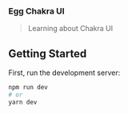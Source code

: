 ### Egg Chakra UI

> Learning about Chakra UI 

## Getting Started

First, run the development server:

```bash
npm run dev
# or
yarn dev
```
